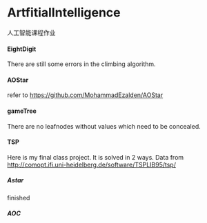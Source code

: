 # ArtfitialIntelligence
人工智能课程作业

#### EightDigit
There are still some errors in the climbing algorithm.
#### AOStar
refer to https://github.com/MohammadEzalden/AOStar
#### gameTree
There are no leafnodes without values which need to be concealed.
#### TSP
Here is my final class project.
It is solved in 2 ways.
Data from http://comopt.ifi.uni-heidelberg.de/software/TSPLIB95/tsp/
##### Astar
finished
##### AOC

